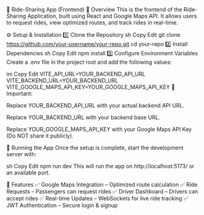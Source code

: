 🚗 Ride-Sharing App (Frontend)
📌 Overview
This is the frontend of the Ride-Sharing Application, built using React and Google Maps API. It allows users to request rides, view optimized routes, and track rides in real-time.

⚙️ Setup & Installation
1️⃣ Clone the Repository
sh
Copy
Edit
git clone https://github.com/your-username/your-repo.git
cd your-repo
2️⃣ Install Dependencies
sh
Copy
Edit
npm install
3️⃣ Configure Environment Variables
Create a .env file in the project root and add the following values:

ini
Copy
Edit
VITE_API_URL=YOUR_BACKEND_API_URL
VITE_BACKEND_URL=YOUR_BACKEND_URL
VITE_GOOGLE_MAPS_API_KEY=YOUR_GOOGLE_MAPS_API_KEY
🔴 Important:

Replace YOUR_BACKEND_API_URL with your actual backend API URL.

Replace YOUR_BACKEND_URL with your backend base URL.

Replace YOUR_GOOGLE_MAPS_API_KEY with your Google Maps API Key (Do NOT share it publicly).

🚀 Running the App
Once the setup is complete, start the development server with:

sh
Copy
Edit
npm run dev
This will run the app on http://localhost:5173/ or an available port.

📌 Features
✅ Google Maps Integration – Optimized route calculation
✅ Ride Requests – Passengers can request rides
✅ Driver Dashboard – Drivers can accept rides
✅ Real-time Updates – WebSockets for live ride tracking
✅ JWT Authentication – Secure login & signup